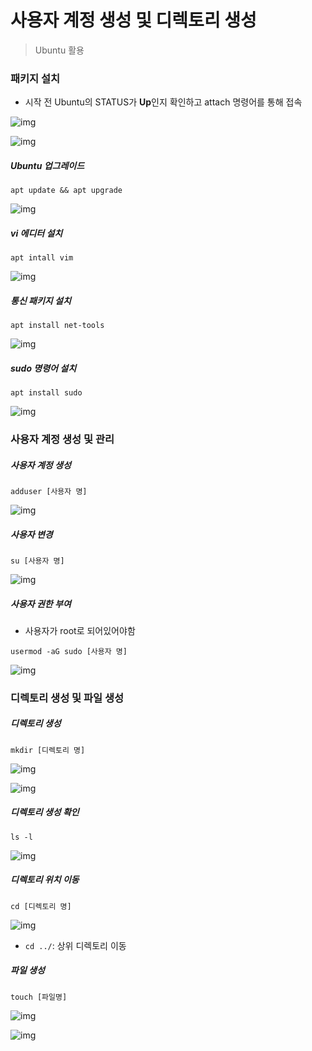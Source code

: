 # 사용자 계정 생성 및 디렉토리 생성

> Ubuntu 활용



### 패키지 설치

- 시작 전 Ubuntu의 STATUS가 **Up**인지 확인하고 attach 명령어를 통해 접속

![img](https://postfiles.pstatic.net/MjAyMDA1MDRfMjM2/MDAxNTg4NTI1MTcwMjQ5.XeJAAfDe3EHmznwJzEZw4dfYDxLOi9xLnB97GOyxxH4g.M3h-sjk3ZWPYCPaAhGGoBpXoUF0UgZJRwTWWaZER82og.PNG.oymlmjo/image.png?type=w773)

![img](https://postfiles.pstatic.net/MjAyMDA1MDRfODAg/MDAxNTg4NTI1MzQzNzEy.bCErAL--7QH3hww075yIECJAG3rX0B9diFzjhwIdF5Eg.SF4CTSBOsRXXb3RFhIrAJk-mGr-WzwRVx857OC4WW4kg.PNG.oymlmjo/image.png?type=w773)



##### Ubuntu 업그레이드

```shell
apt update && apt upgrade 
```

![img](https://postfiles.pstatic.net/MjAyMDA1MDRfMjIz/MDAxNTg4NTI1NDQ4NzM0.s_Qkpm0H18No4wWTo9ZJXPxsrQv_azHK78DTy1fQuYUg.aAbFustCw0UqEvIQKwIiALmjyoNk8dx1iSEKQNXYSu8g.PNG.oymlmjo/image.png?type=w773)



##### vi 에디터 설치

```shell
apt intall vim
```

![img](https://postfiles.pstatic.net/MjAyMDA1MDRfMTk4/MDAxNTg4NTI1NTgyNjUw.2-KciM_yrAsEyy-VKgdR3TyURZS3DBnLSYqWq-TN904g.p6sqGoBfLGdUdyu2BdM7fw8TJ_6bmp4UgtSiRsXGArMg.PNG.oymlmjo/image.png?type=w773)



##### 통신 패키지 설치

```shell
apt install net-tools 
```

![img](https://postfiles.pstatic.net/MjAyMDA1MDRfMjY5/MDAxNTg4NTI1NzkyNTg2.VeJxWJ2X57pGoexT57MT96mZ96ookCvVVnsLMsMAhaYg.NcaA7QAW8hWTK-dQx1NXEQ3H5MkV4XUZrcCMLHQt11wg.PNG.oymlmjo/image.png?type=w773)



##### sudo 명령어 설치

```shell
apt install sudo
```

![img](https://postfiles.pstatic.net/MjAyMDA1MDRfMTE4/MDAxNTg4NTI1ODYyNDUz.rmijN8aiZ3r0UZXpLr-kadkjgEe3Khpo_FwS70LoaHEg.-IELIxBNkt6D4xVChdqpVfHjrLSR6tqK9e3NBXm4lzcg.PNG.oymlmjo/image.png?type=w773)



### 사용자 계정 생성 및 관리

##### 사용자 계정 생성

```shell
adduser [사용자 명]
```

![img](https://postfiles.pstatic.net/MjAyMDA1MDRfMjk2/MDAxNTg4NTMxODk2Mjk4.OhfbCWZ2anYB_TVQZdWqJVvcvHOJgblkPjxPSPPkRe0g.4GDBm597XWefFcoI31hnOf6LgP8ByxudsFs4irz2Zsog.PNG.oymlmjo/SE-c4563ad4-3e9e-4504-80d7-9a5668688f08.png?type=w773)



##### 사용자 변경

```shell
su [사용자 명]
```

![img](https://postfiles.pstatic.net/MjAyMDA1MDRfMTAz/MDAxNTg4NTI2MzM0NTI5.fD4fyLDN85X41rS-SqvyFyiMRqTRAp9Mx4--8f31TQgg.KHGArTt_8kH7G5yiNBn03LrXKlq1jXgWolyuEXqD5igg.PNG.oymlmjo/image.png?type=w773)



##### 사용자 권한 부여

- 사용자가 root로 되어있어야함

```shell
usermod -aG sudo [사용자 명]
```

![img](https://postfiles.pstatic.net/MjAyMDA1MDRfMjc3/MDAxNTg4NTI2NzIzMjU2.CWS3TlGG6jScCwFXd0hZF--c8PcI3AEEHhSdZ8v7guYg.BJ-mn7rkzxeybPE8jiOynyvkYQThMMSl5iddEbmjlB8g.PNG.oymlmjo/image.png?type=w773)



### 디렉토리 생성 및 파일 생성

##### 디렉토리 생성

```shell
mkdir [디렉토리 명]
```

![img](https://postfiles.pstatic.net/MjAyMDA1MDZfMjc1/MDAxNTg4NzUxMDY5NDEx.cQkZPKdoLf_fDKzJQ9Dj1TrmlpbRWi4Bzs2YxsGriowg.oLwEFluuPj3ZN8PX-J14flMdBRQQlyoSZE_e2AYoFC8g.PNG.oymlmjo/image.png?type=w773)

![img](https://postfiles.pstatic.net/MjAyMDA1MDZfMjY1/MDAxNTg4NzUxMjA4ODU0.ZAoFbUQPuZ9Zt-d6ti0TVRWh1qzzemBoyIx1u-CJAp8g.TuY4F1YqcJVr6mdbYbTjR5I1sLkvkZIy1jFdC16pfBMg.PNG.oymlmjo/image.png?type=w773)

##### 디렉토리 생성 확인

```shell
ls -l 
```

![img](https://postfiles.pstatic.net/MjAyMDA1MDZfMTQz/MDAxNTg4NzUxMjMwOTU3.pW1kPMhHMclOyq8ZUwJVGWYhw23Y7swqIhTqKjS7eEUg.owRpXN4SVNR0ZVArFiONluIZZBMXTGA92-ovDHipVr8g.PNG.oymlmjo/image.png?type=w773)



##### 디렉토리 위치 이동

```shell
cd [디렉토리 명]
```

![img](https://postfiles.pstatic.net/MjAyMDA1MDRfMzMg/MDAxNTg4NTMyNjUxNDY4.ATAXF96-x5EHrL3j2KM2mUFLz5m9xiJZpk5XSwLKSQ0g.qRQM-NMvCI01iVjEMaTdBeaYYDLT3Wl1pNCJDakuOMkg.PNG.oymlmjo/image.png?type=w773)

- `cd ../`: 상위 디렉토리 이동



##### 파일 생성

```shell
touch [파일명]
```

![img](https://postfiles.pstatic.net/MjAyMDA1MDZfNzIg/MDAxNTg4NzUxNDIxNDE0.z82pPkgJpwygRZxp6LkffDQHKEuylJQJroda6Cyq8XUg.O6GfLqb9l7WR9jXh8IZshYEqoT6Pn6SztFKBhGo-Uocg.PNG.oymlmjo/image.png?type=w773)

![img](https://postfiles.pstatic.net/MjAyMDA1MDZfNCAg/MDAxNTg4NzUxNDM4OTg1.nVKF0FEk5pcS1U7jQcjkd2JJFbWJl0TxrUIjPMGAlRMg.gCs3LcXISy-qCJV7At0dcMGF2jktip_gcL5ZePLupbUg.PNG.oymlmjo/image.png?type=w773)